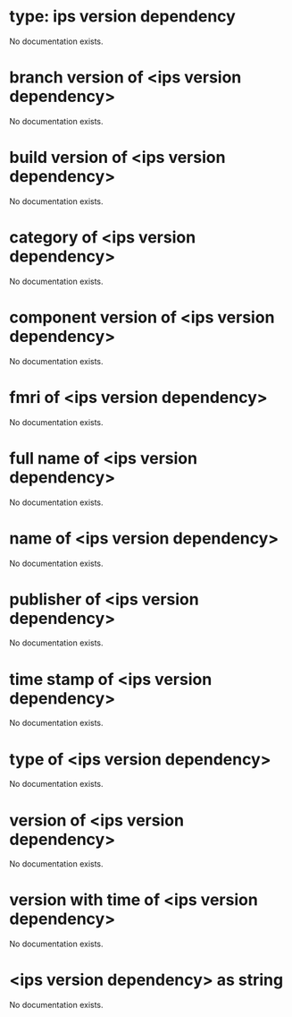 # type: ips version dependency

No documentation exists.

# branch version of &lt;ips version dependency&gt;

No documentation exists.

# build version of &lt;ips version dependency&gt;

No documentation exists.

# category of &lt;ips version dependency&gt;

No documentation exists.

# component version of &lt;ips version dependency&gt;

No documentation exists.

# fmri of &lt;ips version dependency&gt;

No documentation exists.

# full name of &lt;ips version dependency&gt;

No documentation exists.

# name of &lt;ips version dependency&gt;

No documentation exists.

# publisher of &lt;ips version dependency&gt;

No documentation exists.

# time stamp of &lt;ips version dependency&gt;

No documentation exists.

# type of &lt;ips version dependency&gt;

No documentation exists.

# version of &lt;ips version dependency&gt;

No documentation exists.

# version with time of &lt;ips version dependency&gt;

No documentation exists.

# &lt;ips version dependency&gt; as string

No documentation exists.

